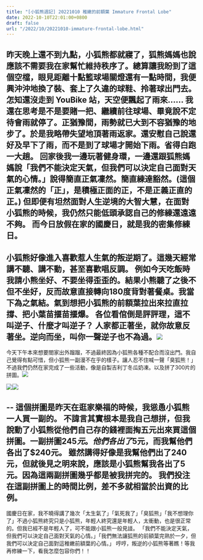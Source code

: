```yaml
---
title: "[小狐熊週記] 20221010 稚嫩的前額葉 Immature Frontal Lobe"
date: 2022-10-10T22:01:00+0800
draft: false
url: "/2022/10/20221010-immature-frontal-lobe.html"
---
```


昨天晚上還不到九點，小狐熊都就寢了，狐熊媽媽也說應該不需要我在家幫忙維持秩序了。總算讓我盼到了這個空檔，眼見距離十點籃球場關燈還有一點時間，我便興沖沖地換了裝、套上了久違的球鞋、拎著球出門去。怎知還沒走到 YouBike 站，天空便飄起了雨來……
我還在思考是不是要賭一把、繼續前往球場、畢竟說不定待會雨就停了。正猶豫間，雨勢就已大到不容猶豫的地步了。於是我略帶失望地頂著雨返家。還安慰自己說還好及早下了雨，而不是到了球場才開始下雨。省得白跑一大趟。
回家後我一邊玩著健身環，一邊還跟狐熊媽媽說「我們不能決定天氣，但我們可以決定自己面對天氣的心情。」說得簡直正氣凜然。簡直練達豁然。(這個正氣凜然的「正」，是積極正面的正，不是正義正直的正。)
但即便有坦然面對人生逆境的大智大慧，在面對小狐熊的時候，我仍然只能低頭承認自己的修練還遠遠不夠。
而今日放假在家的國慶日，就是我的密集修練日。
--
小狐熊好像進入喜歡惹人生氣的叛逆期了。這幾天經常講不聽、講不動，甚至喜歡唱反調。
例如今天吃飯時我請小熊坐好、不要坐得歪歪的。結果小熊聽了之後不但不坐好，反而故意直接轉向180度背對著餐桌。我當下為之氣結。氣到想把小狐熊的前額葉拉出來拉直拉撐、把小葉苗揠苗揠爆。
各位看倌倒是評評理，這不叫逆子、什麼才叫逆子？
人家都正著坐，就你故意反著坐。逆向而坐，叫你一聲逆子也不為過。![](https://blogger.googleusercontent.com/img/a/AVvXsEhxRdlyzqu-9j-0pNo0GvtIvfHhnxMi8nMkUW2a65t5U1q6b_uPJhRtZT13FG_ROeQcAm4Allh7YHEYtrI2vm9CkSG8TttqvAjwww_sP7Fm4OlmhF5BcBgCLH7mI8OYZQcZHfYEyqWgWnMZKjueFyllZH63djMKGsnFdGqm7shBgXudG4v0GHGuITgD)
 
--
今天下午本來想要閤家出外蹓蹓，不過最終因為小狐熊各種不配合而沒出門。我自己覺得有點可惜，但小狐熊一副漫不在乎的樣子。讓人忍不住喊一聲「臭狐熊！」
不過我們仍然在家完成了一些活動，像是自製吉利丁冬瓜奶凍。以及拼了300片的拼圖。![](https://blogger.googleusercontent.com/img/a/AVvXsEicZDteIMHCLZ3V8piaGpglfxsMD9mZqqNnf_LJxvmvMhcPLII-JfwIE31V7wE_H3wLbSnVI_Dm-Zvt1SP8WzA-0MzaFtErIqO_5cuzAwzQQbd4Y8orHyPgcMj0elZlc00Ytk20TSC0b0TrFZeJUt5bLnbblVlSk7ZQa7ZjAya15Qi9IblByzzKzUdj)


![](https://blogger.googleusercontent.com/img/a/AVvXsEigbvlcdgv0s5frRWHPd4-eSGwEZmAFAFXAJdbEOFjzTYEOqQBBJ3obzOu1pl7Rm1qPUjOIoqCO_b2CHcLCozXcr7fVUWHQ_CyGJIqXAO3MW2ygbMWI0ND3GWWPlG-MUI2VVPb7hp2EzfYoXzjijJLCvr5mPOq419rKPp2jh_5Be_wzAXj2GTa7tlQn)![](https://blogger.googleusercontent.com/img/a/AVvXsEjYa2sq3PziSMAm9T9pZ3DPWK3M8xO07wAxt6oXF9_wvWUTK8g5dAuZtj4bFCca0oE228cbX5ZqtfEcqx_tx7L1iL-DvMfA_w0lLNFc_ZuKrZQjdNwCwU3BetWAQ9jin7HNDIsPvwT9Eb40HK5t25WR2JKVakT_7VMkwLNicRWoLxTyku8FNdSszUta)


--
這個拼圖是昨天在逛家樂福的時候，我慫恿小狐熊一人買一副的。
不諱言其實根本是我自己想拼，但我說動了小狐熊從他們自己存的錢裡面掏五元出來買這個拼圖。一副拼圖$245元。他們各出了$5元，而我幫他們各出了$240元。
雖然講得好像是我幫他們出了240元，但就後見之明來說，應該是小狐熊幫我各出了5元。因為這兩副拼圖幾乎都是被我拼完的。
我們投注在這副拼圖上的時間比例，差不多就相當於出資的比例。
--
國慶日在家，我不曉得講了幾次「太生氣了」「氣死我了」「臭狐熊」「我不想理你了」不過小狐熊終究只是小狐熊，年輕人終究還是年輕人，太衝動，也是很正常的。但我已經不是年輕人了，可不能跟小狐熊一般見諩。
「我們不能決定天氣，但我們可以決定自己面對天氣的心情。」「我們無法讓狐熊的前額葉完熟於一夕，但我們可以決定自己面對這稚嫩前額葉的心情。」
哼哼，叛逆的小狐熊等著瞧！等我再修練一下，看我怎麼包容你們！！

